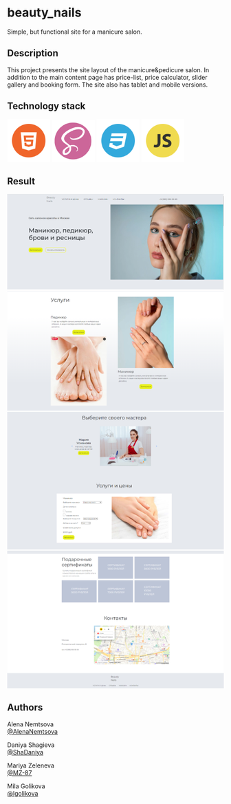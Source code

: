 # beauty_nails

Simple, but functional site for a manicure salon.

## Description

This project presents the site layout of the manicure&pedicure salon.
In addition to the main content page has price-list, price calculator, slider gallery and booking form.
The site also has tablet and mobile versions.

## Technology stack
<p><img src="src\images\HTML.png" alt="HTML" width="100rem"/>
<img src="src\images\SASS.png" alt="SASS" width="100rem"/>
<img src="src\images\CSS.png" alt="CSS" width="100rem"/>
<img src="src\images\JS.png" alt="JS" width="100rem"/></p>

</p>


## Result

<p><img src="src\images\Capture1.PNG" alt="beauty_nails-result"/>
<img src="src\images\Capture2.PNG" alt="beauty_nails-result"/>
<img src="src\images\Capture3.PNG" alt="beauty_nails-result"/>
<img src="src\images\Capture4.PNG" alt="beauty_nails-result"/></p>


## Authors

Alena Nemtsova<br>
[@AlenaNemtsova](https://github.com/AlenaNemtsova)

Daniya Shagieva<br>
[@ShaDaniya](https://github.com/ShaDaniya)

Mariya Zeleneva<br>
[@MZ-87](https://github.com/MZ-87)

Mila Golikova<br>
[@lgolikova](https://github.com/lgolikova)